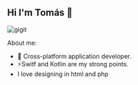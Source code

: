 ## Hi I'm Tomás 👋
![gigit](https://github.com/user-attachments/assets/47a0fd42-9af9-4625-8651-169c8d830178)


<!--
**TomasBaez91/Tomasbaez91** is a ✨ _special_ ✨ repository because its `README.md` (this file) appears on your GitHub profile.

-->
About me:

- 🌱 Cross-platform application developer.
- ⚡️Switf and Kotlin are my strong points.
- I love designing in html and php
